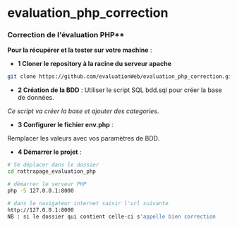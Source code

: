 # evaluation_php_correction

### Correction de l'évaluation PHP** 

**Pour la récupérer et la tester sur votre machine** :

- **1 Cloner le repository à la racine du serveur apache**
```sh
git clone https://github.com/evaluationWeb/evaluation_php_correction.git correction.git
```

- **2 Création de la BDD** :
Utiliser le script SQL bdd.sql pour créer la base de données.

*Ce script va créer la base et ajouter des categories*.

- **3 Configurer le fichier env.php** :

Remplacer les valeurs avec vos paramètres de BDD.

- **4 Démarrer le projet** :
```sh
# Se déplacer dans le dossier 
cd rattrapage_evaluation_php

# démarrer le serveur PHP
php -S 127.0.0.1:8000

# dans le navigateur internet saisir l'url suivante 
http://127.0.0.1:8000
NB : si le dossier qui contient celle-ci s'appelle bien correction
```
